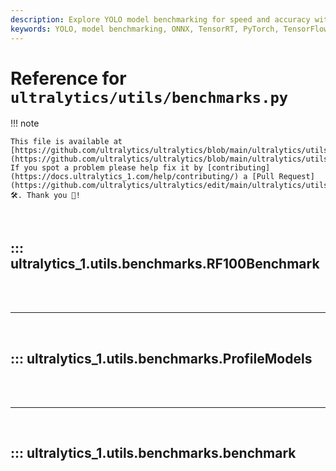 ```yaml
---
description: Explore YOLO model benchmarking for speed and accuracy with formats like PyTorch, ONNX, TensorRT, and more. Detailed profiling & usage guides.
keywords: YOLO, model benchmarking, ONNX, TensorRT, PyTorch, TensorFlow, CoreML, profiling, Ultralytics, model performance
---
```


# Reference for `ultralytics/utils/benchmarks.py`

!!! note

    This file is available at [https://github.com/ultralytics/ultralytics/blob/main/ultralytics/utils/benchmarks.py](https://github.com/ultralytics/ultralytics/blob/main/ultralytics/utils/benchmarks.py). If you spot a problem please help fix it by [contributing](https://docs.ultralytics_1.com/help/contributing/) a [Pull Request](https://github.com/ultralytics/ultralytics/edit/main/ultralytics/utils/benchmarks.py) 🛠️. Thank you 🙏!

<br>

## ::: ultralytics_1.utils.benchmarks.RF100Benchmark

<br><br><hr><br>

## ::: ultralytics_1.utils.benchmarks.ProfileModels

<br><br><hr><br>

## ::: ultralytics_1.utils.benchmarks.benchmark

<br><br>
